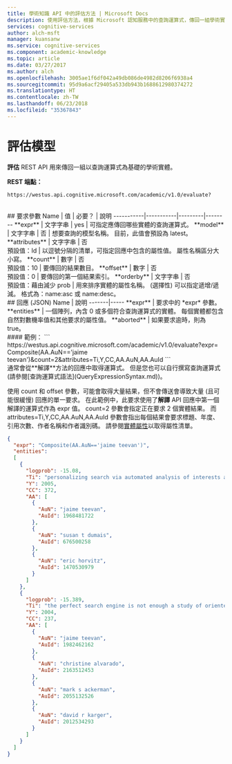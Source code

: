 ```yaml
---
title: 學術知識 API 中的評估方法 | Microsoft Docs
description: 使用評估方法，根據 Microsoft 認知服務中的查詢運算式，傳回一組學術實體。
services: cognitive-services
author: alch-msft
manager: kuansanw
ms.service: cognitive-services
ms.component: academic-knowledge
ms.topic: article
ms.date: 03/27/2017
ms.author: alch
ms.openlocfilehash: 3005ae1f6df042a49db086de4982d8206f6938a4
ms.sourcegitcommit: 95d9a6acf29405a533db943b1688612980374272
ms.translationtype: HT
ms.contentlocale: zh-TW
ms.lasthandoff: 06/23/2018
ms.locfileid: "35367843"
---
```

# <a name="evaluate-method"></a>評估模型

**評估** REST API 用來傳回一組以查詢運算式為基礎的學術實體。
<br>

**REST 端點：**  
```
https://westus.api.cognitive.microsoft.com/academic/v1.0/evaluate? 
```   
<br>
## <a name="request-parameters"></a>要求參數  
Name     | 值 | 必要？  | 說明
-----------|-----------|---------|--------
**expr**       | 文字字串 | yes | 可指定應傳回哪些實體的查詢運算式。
**model**      | 文字字串 | 否  | 想要查詢的模型名稱。  目前，此值會預設為 latest。        
**attributes** | 文字字串 | 否<br>預設值：Id | 以逗號分隔的清單，可指定回應中包含的屬性值。 屬性名稱區分大小寫。
**count**        | 數字 | 否<br>預設值：10 | 要傳回的結果數目。
**offset**     | 數字 |   否<br>預設值：0    | 要傳回的第一個結果索引。
**orderby** |   文字字串 | 否<br>預設值：藉由減少 prob | 用來排序實體的屬性名稱。 (選擇性) 可以指定遞增/遞減。 格式為：name:asc 或 name:desc。
  
 <br>
## <a name="response-json"></a>回應 (JSON)
Name | 說明
-------|-----   
**expr** |  要求中的 *expr* 參數。
**entities** |  一個陣列，內含 0 或多個符合查詢運算式的實體。 每個實體都包含自然對數機率值和其他要求的屬性值。
**aborted** | 如果要求逾時，則為 true。

<br>
#### <a name="example"></a>範例：
```
https://westus.api.cognitive.microsoft.com/academic/v1.0/evaluate?expr=
Composite(AA.AuN=='jaime teevan')&count=2&attributes=Ti,Y,CC,AA.AuN,AA.AuId
```
<br>通常會從**解譯**方法的回應中取得運算式。  但是您也可以自行撰寫查詢運算式 (請參閱[查詢運算式語法](QueryExpressionSyntax.md))。  
  
使用 count 和 offset 參數，可能會取得大量結果，但不會傳送會導致大量 (且可能很緩慢) 回應的單一要求。  在此範例中，此要求使用了**解譯** API 回應中第一個解譯的運算式作為 expr 值。 count=2 參數會指定正在要求 2 個實體結果。 而 attributes=Ti,Y,CC,AA.AuN,AA.AuId 參數會指出每個結果會要求標題、年度、引用次數、作者名稱和作者識別碼。  請參閱[實體屬性](EntityAttributes.md)以取得屬性清單。
  
```JSON
{
  "expr": "Composite(AA.AuN=='jaime teevan')",
  "entities": 
  [
    {
      "logprob": -15.08,
      "Ti": "personalizing search via automated analysis of interests and activities",
      "Y": 2005,
      "CC": 372,
      "AA": [
        {
          "AuN": "jaime teevan",
          "AuId": 1968481722
        },
        {
          "AuN": "susan t dumais",
          "AuId": 676500258
        },
        {
          "AuN": "eric horvitz",
          "AuId": 1470530979
        }
      ]
    },
    {
      "logprob": -15.389,
      "Ti": "the perfect search engine is not enough a study of orienteering behavior in directed search",
      "Y": 2004,
      "CC": 237,
      "AA": [
        {
          "AuN": "jaime teevan",
          "AuId": 1982462162
        },
        {
          "AuN": "christine alvarado",
          "AuId": 2163512453
        },
        {
          "AuN": "mark s ackerman",
          "AuId": 2055132526
        },
        {
          "AuN": "david r karger",
          "AuId": 2012534293
        }
      ]
    }
  ]
}
 ```
 

